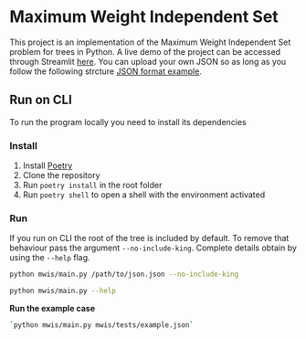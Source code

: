 # Maximum Weight Independent Set

This project is an implementation of the Maximum Weight Independent Set problem for trees in Python. A live demo of the project can be accessed through Streamlit [here](https://miguelvalente-mwis-mwisapphome-xxwek5.streamlit.app). You can upload your own JSON so as long as you follow the following strcture [JSON format example](https://github.com/miguelvalente/mwis/blob/master/mwis/tests/example.json).


## Run on CLI
To run the program locally you need to install its dependencies

### Install
1. Install [Poetry](https://python-poetry.org/docs/#installation)
2. Clone the repository
3. Run `poetry install` in the root folder
4. Run `poetry shell` to open a shell with the environment activated

### Run 

If you run on CLI the root of the tree is included by default. To remove that behaviour pass the argument `--no-include-king`. Complete details obtain by using the `--help` flag.


```bash
python mwis/main.py /path/to/json.json --no-include-king
```
```bash
python mwis/main.py --help
```

__Run the example case__
```bash
`python mwis/main.py mwis/tests/example.json`
```